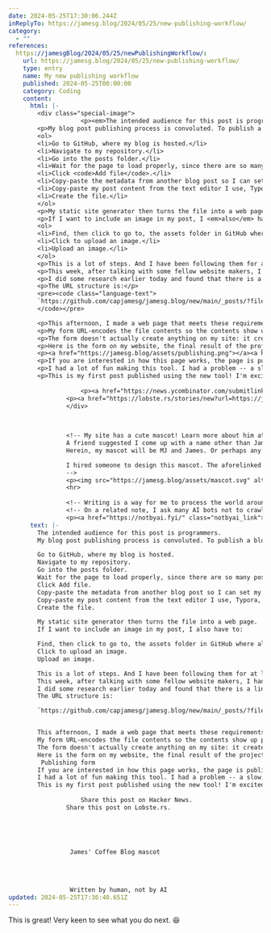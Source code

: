 ```yaml
---
date: 2024-05-25T17:30:06.244Z
inReplyTo: https://jamesg.blog/2024/05/25/new-publishing-workflow/
category:
  - ""
references:
  https://jamesgBlog/2024/05/25/newPublishingWorkflow/:
    url: https://jamesg.blog/2024/05/25/new-publishing-workflow/
    type: entry
    name: My new publishing workflow
    published: 2024-05-25T00:00:00
    category: Coding
    content:
      html: |-
        <div class="special-image">
        			<p><em>The intended audience for this post is programmers.</em></p>
        <p>My blog post publishing process is convoluted. To publish a blog post, I have to:</p>
        <ol>
        <li>Go to GitHub, where my blog is hosted.</li>
        <li>Navigate to my repository.</li>
        <li>Go into the posts folder.</li>
        <li>Wait for the page to load properly, since there are so many posts.</li>
        <li>Click <code>Add file</code>.</li>
        <li>Copy-paste the metadata from another blog post so I can set my post title, categories, and other pieces of information (and it can take a few seconds to find the right post from which I want to copy, since not all posts have the same metadata).</li>
        <li>Copy-paste my post content from the text editor I use, Typora, into the file on GitHub.</li>
        <li>Create the file.</li>
        </ol>
        <p>My static site generator then turns the file into a web page.</p>
        <p>If I want to include an image in my post, I <em>also</em> have to:</p>
        <ol>
        <li>Find, then click to go to, the assets folder in GitHub where all my images are stored.</li>
        <li>Click to upload an image.</li>
        <li>Upload an image.</li>
        </ol>
        <p>This is a lot of steps. And I have been following them for at least six months.</p>
        <p>This week, after talking with some fellow website makers, I had an idea: I could make a tool to simplify this.</p>
        <p>I did some research earlier today and found that there is a link structure you can use to take content and auto-paste it into GitHub. Herein lay an opportunity: I could make a form where I can type in all of the information I need for a post (i.e. title, post content), and auto-fill others (i.e. publication date). This form could have a button that structures all the information in the way required for my site to understand it, then open GitHub with the final post ready to publish.</p>
        <p>The URL structure is:</p>
        <pre><code class="language-text">
        `https://github.com/capjamesg/jamesg.blog/new/main/_posts/?filename=${filename}.md&amp;value={file_contents}`;
        </code></pre>

        <p>This afternoon, I made a web page that meets these requirements, allowing me to skip all of the steps above and format a post in a form I made. I can type in the information I need to publish a blog post, click a few buttons, and my blog post will be in GitHub. The form automatically adds the date and time a post was published, so I no longer have to add that to my posts. It also lists several categories that I use often from which I can choose, eliminating the risk I use the wrong name for a category (something I do often!).</p>
        <p>My form URL-encodes the file contents so the contents show up properly in GitHub when the form submits.</p>
        <p>The form doesn't actually create anything on my site: it creates the page and redirects me to GitHub, where I can click submit to save the file.</p>
        <p>Here is the form on my website, the final result of the project:</p>
        <p><a href="https://jamesg.blog/assets/publishing.png"></a><a href="https://jamesg.blog/assets/publishing.png"><img src="https://jamesg.blog/assets/publishing.png" alt="Publishing form"></a></p>
        <p>If you are interested in how this page works, the page is public! <a href="https://jamesg.blog/create/">View the blog post create page.</a></p>
        <p>I had a lot of fun making this tool. I had a problem -- a slow, convoluted, verging-on-frustrating publishing process -- and was able to make something simpler. I now wonder if I should add boxes for common things I need when formatting posts before publishing, like the HTML tags I use for code snippets. The opportunities are exciting! My mind is also thinking about other publishing tools I could make for use in my work as a technical writer.</p>
        <p>This is my first post published using the new tool! I'm excited!</p>
        			
        			<p><a href="https://news.ycombinator.com/submitlink?u=https://jamesg.blog//2024/05/25/new-publishing-workflow/&amp;t=My new publishing workflow">Share this post on Hacker News</a>.</p>
        		<p><a href="https://lobste.rs/stories/new?url=https://jamesg.blog//2024/05/25/new-publishing-workflow/&amp;title=My new publishing workflow">Share this post on Lobste.rs</a>.</p>
        		</div>
        		
        		

        		<!-- My site has a cute mascot! Learn more about him at https://jamesg.blog/mascot/.
        		A friend suggested I come up with a name other than James, which I gave to the mascot in the aforelinked post. I thought about MJ, short for Mascot James.
        		Herein, my mascot will be MJ and James. Or perhaps any of the myriad other nicknames I am likely to come up with over the years.

        		I hired someone to design this mascot. The aforelinked post provides more information and a recommendation for the designer!
        		--> 
        		<p><img src="https://jamesg.blog/assets/mascot.svg" alt="James' Coffee Blog mascot" class="mascot"></p>
        		<hr>
        	
        		<!-- Writing is a way for me to process the world around me. It is a craft that I enjoy refining. Please note: My words are written by me, not AI. -->
        		<!-- On a related note, I ask many AI bots not to crawl my website: https://jamesg.blog/robots.txt. This is my space. -->
        		<p><a href="https://notbyai.fyi/" class="notbyai_link"><img src="https://jamesg.blog/assets/ai.png" height="42" width="131" alt="Written by human, not by AI" class="notbyai"></a></p>
      text: |-
        The intended audience for this post is programmers.
        My blog post publishing process is convoluted. To publish a blog post, I have to:

        Go to GitHub, where my blog is hosted.
        Navigate to my repository.
        Go into the posts folder.
        Wait for the page to load properly, since there are so many posts.
        Click Add file.
        Copy-paste the metadata from another blog post so I can set my post title, categories, and other pieces of information (and it can take a few seconds to find the right post from which I want to copy, since not all posts have the same metadata).
        Copy-paste my post content from the text editor I use, Typora, into the file on GitHub.
        Create the file.

        My static site generator then turns the file into a web page.
        If I want to include an image in my post, I also have to:

        Find, then click to go to, the assets folder in GitHub where all my images are stored.
        Click to upload an image.
        Upload an image.

        This is a lot of steps. And I have been following them for at least six months.
        This week, after talking with some fellow website makers, I had an idea: I could make a tool to simplify this.
        I did some research earlier today and found that there is a link structure you can use to take content and auto-paste it into GitHub. Herein lay an opportunity: I could make a form where I can type in all of the information I need for a post (i.e. title, post content), and auto-fill others (i.e. publication date). This form could have a button that structures all the information in the way required for my site to understand it, then open GitHub with the final post ready to publish.
        The URL structure is:

        `https://github.com/capjamesg/jamesg.blog/new/main/_posts/?filename=${filename}.md&value={file_contents}`;


        This afternoon, I made a web page that meets these requirements, allowing me to skip all of the steps above and format a post in a form I made. I can type in the information I need to publish a blog post, click a few buttons, and my blog post will be in GitHub. The form automatically adds the date and time a post was published, so I no longer have to add that to my posts. It also lists several categories that I use often from which I can choose, eliminating the risk I use the wrong name for a category (something I do often!).
        My form URL-encodes the file contents so the contents show up properly in GitHub when the form submits.
        The form doesn't actually create anything on my site: it creates the page and redirects me to GitHub, where I can click submit to save the file.
        Here is the form on my website, the final result of the project:
         Publishing form 
        If you are interested in how this page works, the page is public! View the blog post create page.
        I had a lot of fun making this tool. I had a problem -- a slow, convoluted, verging-on-frustrating publishing process -- and was able to make something simpler. I now wonder if I should add boxes for common things I need when formatting posts before publishing, like the HTML tags I use for code snippets. The opportunities are exciting! My mind is also thinking about other publishing tools I could make for use in my work as a technical writer.
        This is my first post published using the new tool! I'm excited!
        			
        			Share this post on Hacker News.
        		Share this post on Lobste.rs.
        		
        		
        		

        		 
        		 James' Coffee Blog mascot 
        		
        	
        		
        		
        		 Written by human, not by AI
updated: 2024-05-25T17:36:40.651Z
---
```


This is great!
Very keen to see what you do next. 😆
